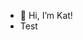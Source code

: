 - 👋 Hi, I’m Kat!
- Test
<!---
eepykat/eepykat is a ✨ special ✨ repository because its `README.md` (this file) appears on your GitHub profile.
You can click the Preview link to take a look at your changes.
--->
